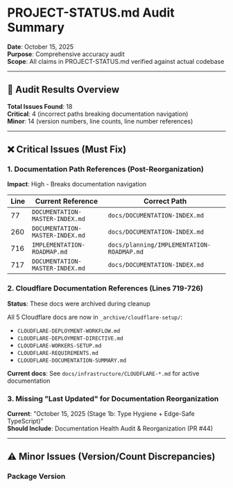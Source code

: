 # PROJECT-STATUS.md Audit Summary

**Date**: October 15, 2025  
**Purpose**: Comprehensive accuracy audit  
**Scope**: All claims in PROJECT-STATUS.md verified against actual codebase

---

## 🎯 Audit Results Overview

**Total Issues Found**: 18  
**Critical**: 4 (incorrect paths breaking documentation navigation)  
**Minor**: 14 (version numbers, line counts, line number references)

---

## ❌ Critical Issues (Must Fix)

### 1. Documentation Path References (Post-Reorganization)

**Impact**: High - Breaks documentation navigation

| Line | Current Reference | Correct Path |
|------|------------------|--------------|
| 77 | `DOCUMENTATION-MASTER-INDEX.md` | `docs/DOCUMENTATION-INDEX.md` |
| 260 | `DOCUMENTATION-MASTER-INDEX.md` | `docs/DOCUMENTATION-INDEX.md` |
| 716 | `IMPLEMENTATION-ROADMAP.md` | `docs/planning/IMPLEMENTATION-ROADMAP.md` |
| 717 | `DOCUMENTATION-MASTER-INDEX.md` | `docs/DOCUMENTATION-INDEX.md` |

### 2. Cloudflare Documentation References (Lines 719-726)

**Status**: These docs were archived during cleanup

All 5 Cloudflare docs are now in `_archive/cloudflare-setup/`:
- `CLOUDFLARE-DEPLOYMENT-WORKFLOW.md`
- `CLOUDFLARE-DEPLOYMENT-DIRECTIVE.md`
- `CLOUDFLARE-WORKERS-SETUP.md`
- `CLOUDFLARE-REQUIREMENTS.md`
- `CLOUDFLARE-DOCUMENTATION-SUMMARY.md`

**Current docs**: See `docs/infrastructure/CLOUDFLARE-*.md` for active documentation

### 3. Missing "Last Updated" for Documentation Reorganization

**Current**: "October 15, 2025 (Stage 1b: Type Hygiene + Edge-Safe TypeScript)"  
**Should Include**: Documentation Health Audit & Reorganization (PR #44)

---

## ⚠️ Minor Issues (Version/Count Discrepancies)

### Package Version
